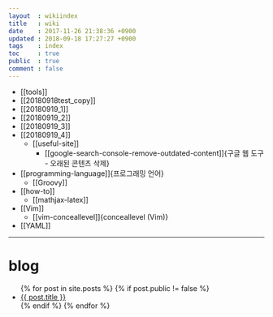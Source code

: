 ```yaml
---
layout  : wikiindex
title   : wiki
date    : 2017-11-26 21:38:36 +0900
updated : 2018-09-18 17:27:27 +0900
tags    : index
toc     : true
public  : true
comment : false
---
```


* [[tools]]
* [[20180918test_copy]]
* [[20180919_1]]
* [[20180919_2]]
* [[20180919_3]]
* [[20180919_4]]
    * [[useful-site]]
        * [[google-search-console-remove-outdated-content]]{구글 웹 도구 - 오래된 콘텐츠 삭제}
* [[programming-language]]{프로그래밍 언어}
    * [[Groovy]]
* [[how-to]]
    * [[mathjax-latex]]
* [[Vim]]
    * [[vim-conceallevel]]{conceallevel (Vim)}
* [[YAML]]


---

# blog
<div>
    <ul>
{% for post in site.posts %}
    {% if post.public != false %}
        <li>
            <a class="post-link" href="{{ post.url | prepend: site.baseurl }}">
                {{ post.title }}
            </a>
        </li>
    {% endif %}
{% endfor %}
    </ul>
</div>


